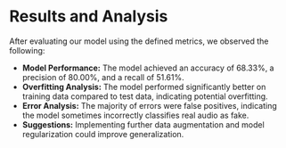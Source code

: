 # Results and Analysis

After evaluating our model using the defined metrics, we observed the following:

- **Model Performance:** The model achieved an accuracy of 68.33%, a precision of 80.00%, and a recall of 51.61%. 
- **Overfitting Analysis:** The model performed significantly better on training data compared to test data, indicating potential overfitting.
- **Error Analysis:** The majority of errors were false positives, indicating the model sometimes incorrectly classifies real audio as fake.
- **Suggestions:** Implementing further data augmentation and model regularization could improve generalization.
